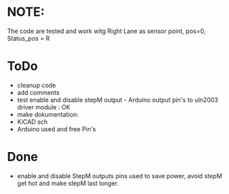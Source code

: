 # NOTE:
The code are tested and work witg Right Lane as sensor point, pos=0, Status_pos = R

# ToDo
- cleanup code
- add comments
- test enable and disable stepM output - Arduino output pin's to uln2003 driver module : OK
- make dokumentation:
 - KiCAD sch
 - Arduino used and free Pin's


# Done
- enable and disable StepM outputs pins used to save power, avoid stepM get hot and make stepM last longer.
